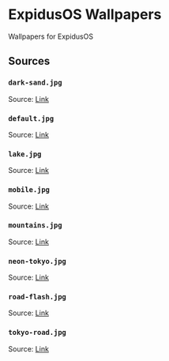 # ExpidusOS Wallpapers

Wallpapers for ExpidusOS

## Sources

### `dark-sand.jpg`

Source: [Link](https://unsplash.com/photos/a-view-of-a-snow-covered-mountain-O-jSLVxzoBg)

### `default.jpg`

Source: [Link](https://unsplash.com/photos/aerial-photography-of-mountain-and-river-uOi3lg8fGl4)

### `lake.jpg`

Source: [Link](https://unsplash.com/photos/a-large-body-of-water-surrounded-by-mountains-lGYfGfLF6yo)

### `mobile.jpg`

Source: [Link](https://unsplash.com/photos/man-walking-on-street-4uqqrQYdxQw)

### `mountains.jpg`

Source: [Link](https://unsplash.com/photos/mountain-covered-with-clouds-SRfFmo9bDfk)

### `neon-tokyo.jpg`

Source: [Link](https://unsplash.com/photos/grayscale-photo-of-business-central-street-FPyGfMHXWZU)

### `road-flash.jpg`

Source: [Link](https://unsplash.com/photos/timelapse-photo-of-the-road-with-cars-RBthQZJd_vU)

### `tokyo-road.jpg`

Source: [Link](https://unsplash.com/photos/aerial-photography-of-city-skyline-during-night-time-cXU6tNxhub0)
